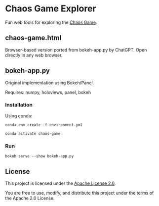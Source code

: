 # Chaos Game Explorer

Fun web tools for exploring the [Chaos Game](https://www.youtube.com/watch?v=k3V72Qvcn94).

## chaos-game.html
Browser-based version ported from bokeh-app.py by ChatGPT. Open directly in any web browser.

## bokeh-app.py
Original implementation using Bokeh/Panel.

Requires: numpy, holoviews, panel, bokeh

### Installation
Using conda:

```
conda env create -f environment.yml

conda activate chaos-game
```

### Run
```
bokeh serve --show bokeh-app.py
```

## License

This project is licensed under the [Apache License 2.0](https://www.apache.org/licenses/LICENSE-2.0).

You are free to use, modify, and distribute this project under the terms of the Apache 2.0 License.